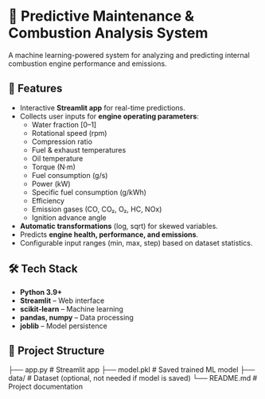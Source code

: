 # 🚗 Predictive Maintenance & Combustion Analysis System

A machine learning-powered system for analyzing and predicting internal combustion engine performance and emissions.

## 📌 Features
- Interactive **Streamlit app** for real-time predictions.
- Collects user inputs for **engine operating parameters**:
  - Water fraction [0–1]
  - Rotational speed (rpm)
  - Compression ratio
  - Fuel & exhaust temperatures
  - Oil temperature
  - Torque (N·m)
  - Fuel consumption (g/s)
  - Power (kW)
  - Specific fuel consumption (g/kWh)
  - Efficiency
  - Emission gases (CO, CO₂, O₂, HC, NOx)
  - Ignition advance angle
- **Automatic transformations** (log, sqrt) for skewed variables.
- Predicts **engine health, performance, and emissions**.
- Configurable input ranges (min, max, step) based on dataset statistics.

## 🛠️ Tech Stack
- **Python 3.9+**
- **Streamlit** – Web interface
- **scikit-learn** – Machine learning
- **pandas, numpy** – Data processing
- **joblib** – Model persistence

## 📂 Project Structure
├── app.py # Streamlit app
├── model.pkl # Saved trained ML model
├── data/ # Dataset (optional, not needed if model is saved)
└── README.md # Project documentation
